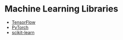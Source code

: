# Machine Learning Libraries

- [TensorFlow](https://www.tensorflow.org/)
- [PyTorch](https://pytorch.org/)
- [scikit-learn](https://scikit-learn.org/)
